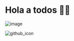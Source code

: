 # Hola a todos 🙋‍♂️

![image](https://github.com/user-attachments/assets/d2f0336a-ce7f-4e1d-899f-15e567d982a8)




![github_icon](https://github.com/user-attachments/assets/fb1ab7ea-1c3b-48a8-b774-91ad45b1ea6e)
